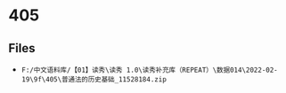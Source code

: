 # 405

## Files

- `F:/中文语料库/【01】读秀\读秀 1.0\读秀补充库（REPEAT）\数据014\2022-02-19\9f\405\普通法的历史基础_11528184.zip`
